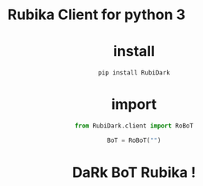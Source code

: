 # Rubika Client for python 3

<div align="center">


# install 

```pip install RubiDark```

#  import

```python 
from RubiDark.client import RoBoT

BoT = RoBoT("")
```

# DaRk BoT Rubika !
